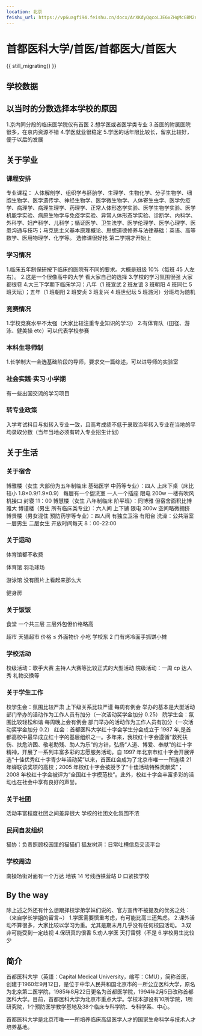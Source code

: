 ```yaml
---
location: 北京
feishu_url: https://vp6uagfi94.feishu.cn/docx/ArXKdyQqcoLJE6xZHqMcGBM2nRb
---
```


# 首都医科大学/首医/首都医大/首医大

{{ still_migrating() }}

## 学校数据

## 以当时的分数选择本学校的原因

1.京内同分段的临床医学院仅有首医 2.想学医或者医学类专业 3.首医的附属医院很多，在京内资源不错 4.学医就业很稳定 5.学医的话年限比较长，留京比较好，便于以后的发展

## 关于学业

### 课程安排

专业课程：
人体解剖学、组织学与胚胎学、生理学、生物化学、分子生物学、细胞生物学、医学遗传学、神经生物学、医学微生物学、人体寄生虫学、医学免疫学、病理学、病理生理学、药理学、正常人体形态学实验、医学生物学实验、医学机能学实验、病原生物学与免疫学实验、异常人体形态学实验、诊断学、内科学、外科学、妇产科学、儿科学；循证医学、卫生法学、医学伦理学、医学心理学、医患沟通与技巧；马克思主义基本原理概论、思想道德修养与法律基础：英语、高等数学、医用物理学、化学等。
选修课很好抢 第二学期才开始上

### 学习情况

1.临床五年制保研按下临床的医院有不同的要求。大概是班级 10%（每班 45 人左右）。 2.这是一个很像高中的大学 看大家自己的选择 3.学校的学习氛围很强 大家都很卷 4.大三下学期下临床学习：八年（1 班宣武 2 班友谊 3 班朝阳 4 班同仁 5 班天坛）；五年（1 班朝阳 2 班安贞 3 班复兴 4 班世纪坛 5 班潞河）分班均为随机

### 竞赛情况

1.学校竞赛水平不太强（大家比较注重专业知识的学习） 2.有体育队（田径、游泳、健美操 etc）可以代表学校参赛

### 本科生导师制

1.长学制大一会选基础阶段的导师，要求交一篇综述，可以进导师的实验室

### 社会实践·实习·小学期

有一些出国交流的学习项目

### 转专业政策

入学考试科目与拟转入专业一致，且高考成绩不低于录取当年转入专业在当地的平均录取分数（当年当地必须有转入专业招生计划）

## 关于生活

### 关于宿舍

博雅楼（女生 大部份为五年制临床 基础医学 中药等专业）：四人 上床下桌（床比较小 1.8×0.9/1.9×0.9） 每层有一个盥洗室 一人一个插座 限电 200w 一楼有吹风机接口 封寝 11：00
博慧楼（女生 八年制临床 阶平班）：同博雅 但宿舍面积比博雅大
博谨楼（男生 所有临床类专业）：六人间 上下铺 限电 300w 空间略微拥挤
博贤楼（男女混住 预防药学等专业）：四人间 有独立卫浴 有阳台
洗澡：公共浴室 一层男生 二层女生
开放时间每天 8：00-22:00

### 关于运动

体育馆都不收费

体育馆
羽毛球场

游泳馆
没有图片上看起来那么大

健身房

### 关于饭饭

食堂
一个共三层 三层外包但价格略高

超市
天猫超市 价格 ≤ 外面物价
小吃
学校东 2 门有烤冷面手抓饼小摊

### 学校活动

校级活动：歌手大赛 主持人大赛等比较正式的大型活动
院级活动：一周 cp 达人秀 礼物交换等

### 关于学生工作

校学生会：氛围比较严肃 上下级关系比较严谨 每周有例会 举办的基本是大型活动 部门举办的活动作为工作人员有加分（一次活动奖学金加分 0.25）
院学生会：氛围比较轻松和谐 每周晚上会有例会 部门举办的活动作为工作人员有加分（一次活动奖学金加分 0.2）
红会：首都医科大学红十字会学生分会成立于 1987 年,是首都高校中最早成立红十字的基层组织之一。多年来，我校红十字会遵循“救死扶伤、扶危济困、敬老助残、助人为乐”的方针，弘扬“人道、博爱、奉献”的红十字精神，开展了一系列丰富多彩的志愿服务活动。自 1997 年北京市红十字会开展评选“十佳优秀红十字青少年活动奖”以来，首医红会成为了北京市唯一一所连续 21 年蝉联该奖项的高校；2005 年校红十字会被授予了“十佳活动特殊贡献奖”；2008 年校红十字会被评为“全国红十字模范校”。此外，校红十字会丰富多彩的活动也在社会中享有良好的声誉。

### 关于社团

活动丰富程度社团之间差异很大 学校的社团文化氛围不浓

### 民间自发组织

猫协：负责照顾校园里的猫猫们
狐友树洞：日常吐槽信息交流平台

### 学校周边

南操场街对面有一个万达
地铁 14 号线西铁营站 D 口紧挨学校

## By the way

除上述之外还有什么想跟择校学弟学妹们说的、官方宣传不被提及的优劣之处：
（来自学长学姐的留言~） 1.学医需要慎重考虑，有可能比高三还焦虑。 2.课外活动不算很多，大家比较以学习为重。尤其是期末月几乎没有任何校园活动。 3.双非可能受到一定歧视 4.保研真的很香 5.劝人学医 天打雷劈（不是 6.学校男生比较少

## 简介

首都医科大学（英語：Capital Medical University，缩写：CMU），简称首医，创建于1960年9月12日，是位于中华人民共和国北京市的一所公立医科大学，原名为北京第二医学院，1985年8月22日更名为首都医学院，1994年2月5日改称首都医科大学。目前，首都医科大学为北京市重点大学。学校本部设有10所学院，1所研究院，1个预防医学教学基地及38个临床专科学院、专科学系、中心。

首都医科大学是北京市唯一一所培养临床高级医学人才的国家生命科学与技术人才培养基地。

